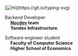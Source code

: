 [![Hi](https://readme-typing-svg.herokuapp.com?font=Fira+Code&weight=700&size=22&duration=1000&color=4761F7&background=2771FF1B&vCenter=true&multiline=true&repeat=false&width=435&height=70&lines=fmt.Println(%22hi!%22);defer+fmt.Println(%22bye!%22))](https://git.io/typing-svg)

Backend Developer <br/>
&emsp; **[Nocdev](https://infra.yandex.ru/nocdev/) team** <br/>
&emsp; **Yandex Infrastructure**.

Software engineer student <br/>
&emsp; **Faculty of Computer Science** <br/>
&emsp; **Higher School of Economics**.

